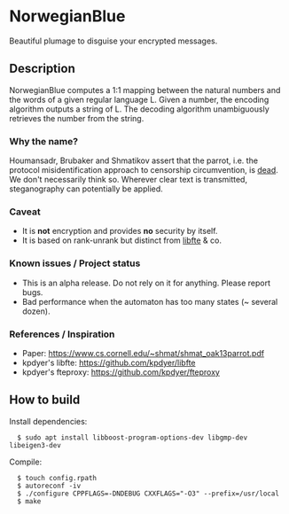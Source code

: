 # NorwegianBlue

Beautiful plumage to disguise your encrypted messages.

## Description

NorwegianBlue computes a 1:1 mapping between the natural numbers and the words of a given regular language L. Given a number, the encoding algorithm outputs a string of L. The decoding algorithm unambiguously retrieves the number from the string.

### Why the name?

Houmansadr, Brubaker and Shmatikov assert that the parrot, i.e. the protocol misidentification approach to censorship circumvention, is [dead][1]. We don't necessarily think so. Wherever clear text is transmitted, steganography can potentially be applied.

### Caveat

* It is **not** encryption and provides **no** security by itself.
* It is based on rank-unrank but distinct from [libfte][2] & co.

### Known issues / Project status

* This is an alpha release. Do not rely on it for anything. Please report bugs.
* Bad performance when the automaton has too many states (~ several dozen).

### References / Inspiration

* Paper: https://www.cs.cornell.edu/~shmat/shmat_oak13parrot.pdf
* kpdyer's libfte: https://github.com/kpdyer/libfte
* kpdyer's fteproxy: https://github.com/kpdyer/fteproxy

## How to build

Install dependencies:

      $ sudo apt install libboost-program-options-dev libgmp-dev libeigen3-dev

Compile:

      $ touch config.rpath
      $ autoreconf -iv
      $ ./configure CPPFLAGS=-DNDEBUG CXXFLAGS="-O3" --prefix=/usr/local
      $ make

[1]: https://www.cs.cornell.edu/~shmat/shmat_oak13parrot.pdf
[2]: https://github.com/kpdyer/libfte

